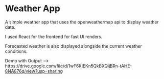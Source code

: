 # Weather App

A simple weather app that uses the openweathermap api to display weather data.

I used React for the frontend for fast UI renders.

Forecasted weather is also displayed alongside the current weather conditions.

Demo with Output --> https://drive.google.com/file/d/1wF6KjEKn5QkBXQijBRn-tAHE-8NA876q/view?usp=sharing 
